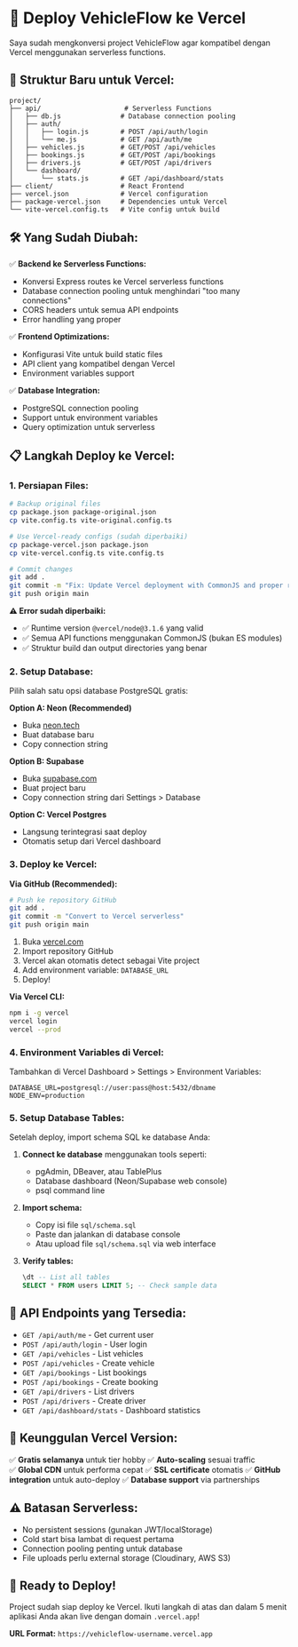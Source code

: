 # 🚀 Deploy VehicleFlow ke Vercel

Saya sudah mengkonversi project VehicleFlow agar kompatibel dengan Vercel menggunakan serverless functions.

## 📁 Struktur Baru untuk Vercel:

```
project/
├── api/                     # Serverless Functions
│   ├── db.js               # Database connection pooling
│   ├── auth/
│   │   ├── login.js        # POST /api/auth/login
│   │   └── me.js           # GET /api/auth/me
│   ├── vehicles.js         # GET/POST /api/vehicles
│   ├── bookings.js         # GET/POST /api/bookings
│   ├── drivers.js          # GET/POST /api/drivers
│   └── dashboard/
│       └── stats.js        # GET /api/dashboard/stats
├── client/                 # React Frontend
├── vercel.json             # Vercel configuration
├── package-vercel.json     # Dependencies untuk Vercel
└── vite-vercel.config.ts   # Vite config untuk build
```

## 🛠️ Yang Sudah Diubah:

✅ **Backend ke Serverless Functions:**
- Konversi Express routes ke Vercel serverless functions
- Database connection pooling untuk menghindari "too many connections"
- CORS headers untuk semua API endpoints
- Error handling yang proper

✅ **Frontend Optimizations:**
- Konfigurasi Vite untuk build static files
- API client yang kompatibel dengan Vercel
- Environment variables support

✅ **Database Integration:**
- PostgreSQL connection pooling
- Support untuk environment variables
- Query optimization untuk serverless

## 📋 Langkah Deploy ke Vercel:

### 1. **Persiapan Files:**
```bash
# Backup original files
cp package.json package-original.json
cp vite.config.ts vite-original.config.ts

# Use Vercel-ready configs (sudah diperbaiki)
cp package-vercel.json package.json
cp vite-vercel.config.ts vite.config.ts

# Commit changes
git add .
git commit -m "Fix: Update Vercel deployment with CommonJS and proper runtime"
git push origin main
```

**⚠️ Error sudah diperbaiki:**
- ✅ Runtime version `@vercel/node@3.1.6` yang valid
- ✅ Semua API functions menggunakan CommonJS (bukan ES modules)
- ✅ Struktur build dan output directories yang benar

### 2. **Setup Database:**
Pilih salah satu opsi database PostgreSQL gratis:

**Option A: Neon (Recommended)**
- Buka [neon.tech](https://neon.tech) 
- Buat database baru
- Copy connection string

**Option B: Supabase**  
- Buka [supabase.com](https://supabase.com)
- Buat project baru
- Copy connection string dari Settings > Database

**Option C: Vercel Postgres**
- Langsung terintegrasi saat deploy
- Otomatis setup dari Vercel dashboard

### 3. **Deploy ke Vercel:**

**Via GitHub (Recommended):**
```bash
# Push ke repository GitHub
git add .
git commit -m "Convert to Vercel serverless"
git push origin main
```

1. Buka [vercel.com](https://vercel.com)
2. Import repository GitHub
3. Vercel akan otomatis detect sebagai Vite project
4. Add environment variable: `DATABASE_URL`
5. Deploy!

**Via Vercel CLI:**
```bash
npm i -g vercel
vercel login
vercel --prod
```

### 4. **Environment Variables di Vercel:**

Tambahkan di Vercel Dashboard > Settings > Environment Variables:
```
DATABASE_URL=postgresql://user:pass@host:5432/dbname
NODE_ENV=production
```

### 5. **Setup Database Tables:**

Setelah deploy, import schema SQL ke database Anda:

1. **Connect ke database** menggunakan tools seperti:
   - pgAdmin, DBeaver, atau TablePlus
   - Database dashboard (Neon/Supabase web console)
   - psql command line

2. **Import schema:**
   - Copy isi file `sql/schema.sql`
   - Paste dan jalankan di database console
   - Atau upload file `sql/schema.sql` via web interface

3. **Verify tables:**
   ```sql
   \dt -- List all tables
   SELECT * FROM users LIMIT 5; -- Check sample data
   ```

## 🔧 API Endpoints yang Tersedia:

- `GET /api/auth/me` - Get current user  
- `POST /api/auth/login` - User login
- `GET /api/vehicles` - List vehicles
- `POST /api/vehicles` - Create vehicle
- `GET /api/bookings` - List bookings  
- `POST /api/bookings` - Create booking
- `GET /api/drivers` - List drivers
- `POST /api/drivers` - Create driver
- `GET /api/dashboard/stats` - Dashboard statistics

## 🎯 Keunggulan Vercel Version:

✅ **Gratis selamanya** untuk tier hobby
✅ **Auto-scaling** sesuai traffic  
✅ **Global CDN** untuk performa cepat
✅ **SSL certificate** otomatis
✅ **GitHub integration** untuk auto-deploy
✅ **Database support** via partnerships

## ⚠️ Batasan Serverless:

- No persistent sessions (gunakan JWT/localStorage)
- Cold start bisa lambat di request pertama
- Connection pooling penting untuk database
- File uploads perlu external storage (Cloudinary, AWS S3)

## 🚀 Ready to Deploy!

Project sudah siap deploy ke Vercel. Ikuti langkah di atas dan dalam 5 menit aplikasi Anda akan live dengan domain `.vercel.app`!

**URL Format:** `https://vehicleflow-username.vercel.app`